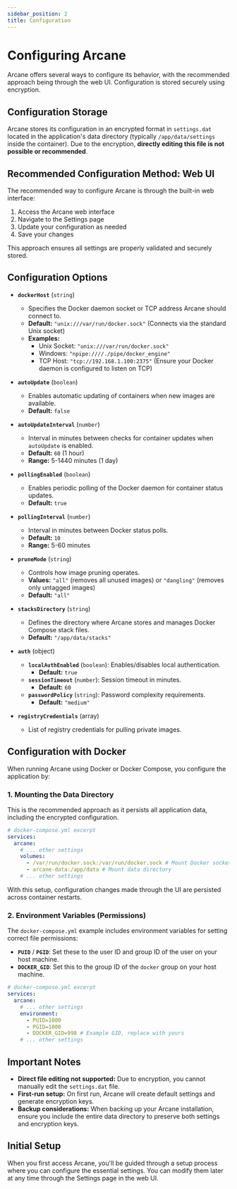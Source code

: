 ```yaml
---
sidebar_position: 2
title: Configuration
---
```


# Configuring Arcane

Arcane offers several ways to configure its behavior, with the recommended approach being through the web UI. Configuration is stored securely using encryption.

## Configuration Storage

Arcane stores its configuration in an encrypted format in `settings.dat` located in the application's data directory (typically `/app/data/settings` inside the container). Due to the encryption, **directly editing this file is not possible or recommended**.

## Recommended Configuration Method: Web UI

The recommended way to configure Arcane is through the built-in web interface:

1. Access the Arcane web interface
2. Navigate to the Settings page
3. Update your configuration as needed
4. Save your changes

This approach ensures all settings are properly validated and securely stored.

## Configuration Options

- **`dockerHost`** (`string`)

  - Specifies the Docker daemon socket or TCP address Arcane should connect to.
  - **Default:** `"unix:///var/run/docker.sock"` (Connects via the standard Unix socket)
  - **Examples:**
    - Unix Socket: `"unix:///var/run/docker.sock"`
    - Windows: `"npipe:////./pipe/docker_engine"`
    - TCP Host: `"tcp://192.168.1.100:2375"` (Ensure your Docker daemon is configured to listen on TCP)

- **`autoUpdate`** (`boolean`)

  - Enables automatic updating of containers when new images are available.
  - **Default:** `false`

- **`autoUpdateInterval`** (`number`)

  - Interval in minutes between checks for container updates when `autoUpdate` is enabled.
  - **Default:** `60` (1 hour)
  - **Range:** 5-1440 minutes (1 day)

- **`pollingEnabled`** (`boolean`)

  - Enables periodic polling of the Docker daemon for container status updates.
  - **Default:** `true`

- **`pollingInterval`** (`number`)

  - Interval in minutes between Docker status polls.
  - **Default:** `10`
  - **Range:** 5-60 minutes

- **`pruneMode`** (`string`)

  - Controls how image pruning operates.
  - **Values:** `"all"` (removes all unused images) or `"dangling"` (removes only untagged images)
  - **Default:** `"all"`

- **`stacksDirectory`** (`string`)

  - Defines the directory where Arcane stores and manages Docker Compose stack files.
  - **Default:** `"/app/data/stacks"`

- **`auth`** (object)

  - **`localAuthEnabled`** (`boolean`): Enables/disables local authentication.
    - **Default:** `true`
  - **`sessionTimeout`** (`number`): Session timeout in minutes.
    - **Default:** `60`
  - **`passwordPolicy`** (`string`): Password complexity requirements.
    - **Default:** `"medium"`

- **`registryCredentials`** (array)
  - List of registry credentials for pulling private images.

## Configuration with Docker

When running Arcane using Docker or Docker Compose, you configure the application by:

### 1. Mounting the Data Directory

This is the recommended approach as it persists all application data, including the encrypted configuration.

```yaml
# docker-compose.yml excerpt
services:
  arcane:
    # ... other settings
    volumes:
      - /var/run/docker.sock:/var/run/docker.sock # Mount Docker socket
      - arcane-data:/app/data # Mount data directory
    # ... other settings
```

With this setup, configuration changes made through the UI are persisted across container restarts.

### 2. Environment Variables (Permissions)

The `docker-compose.yml` example includes environment variables for setting correct file permissions:

- **`PUID`** / **`PGID`**: Set these to the user ID and group ID of the user on your host machine.
- **`DOCKER_GID`**: Set this to the group ID of the `docker` group on your host machine.

```yaml
# docker-compose.yml excerpt
services:
  arcane:
    # ... other settings
    environment:
      - PUID=1000
      - PGID=1000
      - DOCKER_GID=998 # Example GID, replace with yours
    # ... other settings
```

## Important Notes

- **Direct file editing not supported:** Due to encryption, you cannot manually edit the `settings.dat` file.
- **First-run setup:** On first run, Arcane will create default settings and generate encryption keys.
- **Backup considerations:** When backing up your Arcane installation, ensure you include the entire data directory to preserve both settings and encryption keys.

## Initial Setup

When you first access Arcane, you'll be guided through a setup process where you can configure the essential settings. You can modify them later at any time through the Settings page in the web UI.
